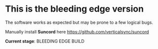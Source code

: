 # This is the bleeding edge version
The software works as expected but may be prone to a few logical bugs.

Manually install **Suncord** here
https://github.com/verticalsync/suncord

**Current stage**: BLEEDING EDGE BUILD
